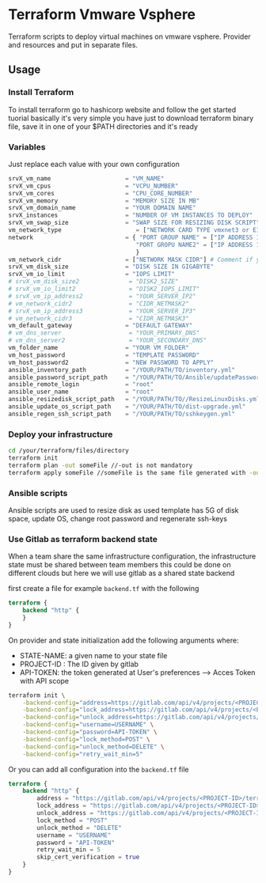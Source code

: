 # Terraform Vmware Vsphere

Terraform scripts to deploy virtual machines on vmware vsphere. 
Provider and resources and put in separate files. 

## Usage

### Install Terraform

To install terraform go to hashicorp website and follow the get started tuorial basically it's very simple you have just to download terraform binary file, save it in one of your $PATH directories and it's ready

### Variables

Just replace each value with your own configuration 

```terraform
srvX_vm_name                     = "VM_NAME"
srvX_vm_cpus                     = "VCPU_NUMBER"
srvX_vm_cores                    = "CPU_CORE_NUMBER"
srvX_vm_memory                   = "MEMORY SIZE IN MB"
srvX_vm_domain_name              = "YOUR DOMAIN NAME"
srvX_instances                   = "NUMBER OF VM INSTANCES TO DEPLOY"
srvX_vm_swap_size                = "SWAP SIZE FOR RESIZING DISK SCRIPT"
vm_network_type                     = ["NETWORK CARD TYPE vmxnet3 or E1000","NETWORK CARD TYPE 2"]
network                          = { "PORT GROUP NAME" = ["IP ADDRESS 1", "IP ADDRESS 2"]  
                                    "PORT GROPU NAME2" = ["IP ADDRESS 1", "IP ADDRESS 2"]
                                    }
vm_network_cidr                  = ["NETWORK MASK CIDR"] # Comment if you use DHCP
srvX_vm_disk_size                = "DISK SIZE IN GIGABYTE"
srvX_vm_io_limit                 = "IOPS LIMIT"
# srvX_vm_disk_size2              = "DISK2_SIZE"
# srvX_vm_io_limit2               = "DISK2_IOPS_LIMIT"
# srvX_vm_ip_address2             = "YOUR_SERVER_IP2"
# vm_network_cidr2                = "CIDR_NETMASK2"
# srvX_vm_ip_address3             = "YOUR_SERVER_IP3"
# vm_network_cidr3                = "CIDR_NETMASK3"
vm_default_gateway               = "DEFAULT GATEWAY"
# vm_dns_server                   = "YOUR_PRIMARY_DNS"
# vm_dns_server2                  = "YOUR_SECONDARY_DNS"
vm_folder_name                   = "YOUR VM FOLDER"
vm_host_password                 = "TEMPLATE PASSWORD"
vm_host_password2                = "NEW PASSWORD TO APPLY"
ansible_inventory_path           = "/YOUR/PATH/TO/inventory.yml" 
ansible_password_script_path     = "/YOUR/PATH/TO/Ansible/updatePassword.yml"
ansible_remote_login             = "root"
ansible_user_name                = "root"
ansible_resizedisk_script_path   = "/YOUR/PATH/TO//ResizeLinuxDisks.yml"
ansible_update_os_script_path    = "/YOUR/PATH/TO/dist-upgrade.yml"
ansible_regen_ssh_script_path    = "/YOUR/PATH/TO/sshkeygen.yml"
```

### Deploy your infrastructure

```bash
cd /your/terraform/files/directory 
terraform init
terraform plan -out someFile //-out is not mandatory
terraform apply someFile //someFile is the same file generated with -out argument not mandatory either
```

### Ansible scripts

Ansible scripts are used to resize disk as used template has 5G of disk space, update OS, change root password and regenerate ssh-keys 

### Use Gitlab as terraform backend state

When a team share the same infrastructure configuration, the infrastructure state must be shared between team members this could be done on different clouds but here we will use gitlab as a shared state backend

first create a file for example `backend.tf` with the following

```terraform
terraform {
    backend "http" {
    }
}
```
On provider and state initialization add the following arguments where:
* STATE-NAME: a given name to your state file
* PROJECT-ID : The ID given by gitlab
* API-TOKEN: the token generated at User's preferences --> Acces Token with API scope

```bash
terraform init \
    -backend-config="address=https://gitlab.com/api/v4/projects/<PROJECT-ID>/terraform/state/<STATE-NAME>" \
    -backend-config="lock_address=https://gitlab.com/api/v4/projects/<PROJECT-ID>/terraform/state/<STATE-NAME>/lock" \
    -backend-config="unlock_address=https://gitlab.com/api/v4/projects/<PROJECT-ID>/terraform/state/<STATE-NAME>/lock" \
    -backend-config="username=USERNAME" \
    -backend-config="password=API-TOKEN" \
    -backend-config="lock_method=POST" \
    -backend-config="unlock_method=DELETE" \
    -backend-config="retry_wait_min=5"
```
Or you can add all configuration into the `backend.tf` file

```terraform
terraform {
    backend "http" {
        address = "https://gitlab.com/api/v4/projects/<PROJECT-ID>/terraform/state/<STATE-NAME>"
        lock_address = "https://gitlab.com/api/v4/projects/<PROJECT-ID>/terraform/state/<STATE-NAME>/lock"
        unlock_address = "https://gitlab.com/api/v4/projects/<PROJECT-ID>/terraform/state/<STATE-NAME>/lock"
        lock_method = "POST"
        unlock_method = "DELETE"
        username = "USERNAME"
        password = "API-TOKEN"
        retry_wait_min = 5
        skip_cert_verification = true
    }
}
```